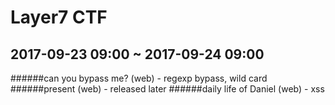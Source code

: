 Layer7 CTF
====================
2017-09-23 09:00 ~ 2017-09-24 09:00
--------------------
######can you bypass me? (web) - regexp bypass, wild card
######present (web) - released later
######daily life of Daniel (web) - xss
